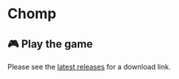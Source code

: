 # Chomp

## 🎮 Play the game

Please see the [latest releases](https://github.com/nucleartide/Chomp/releases) for a download link.
